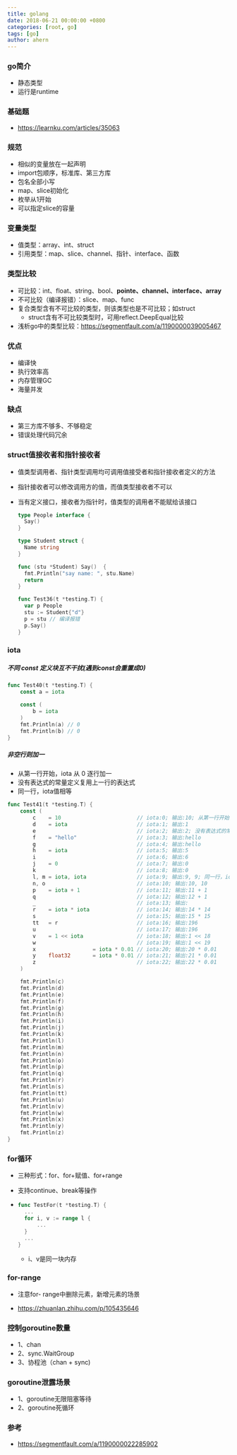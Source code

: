 ```yaml
---
title: golang
date: 2018-06-21 00:00:00 +0800
categories: [root, go]
tags: [go]
author: ahern
---
```


### go简介

- 静态类型
- 运行是runtime

### 基础题
- https://learnku.com/articles/35063

### 规范

- 相似的变量放在一起声明
- import包顺序，标准库、第三方库
- 包名全部小写
- map、slice初始化
- 枚举从1开始
- 可以指定slice的容量

### 变量类型

- 值类型：array、int、struct
- 引用类型：map、slice、channel、指针、interface、函数

### 类型比较

- 可比较：int、float、string、bool、**pointe、channel、interface、array**
- 不可比较（编译报错）：slice、map、func
- 复合类型含有不可比较的类型，则该类型也是不可比较；如struct
  - struct含有不可比较类型时，可用reflect.DeepEqual比较
- 浅析go中的类型比较：https://segmentfault.com/a/1190000039005467

### 优点

- 编译快
- 执行效率高
- 内存管理GC
- 海量并发

### 缺点

- 第三方库不够多、不够稳定
- 错误处理代码冗余

### struct值接收者和指针接收者

- 值类型调用者、指针类型调用均可调用值接受者和指针接收者定义的方法

- 指针接收者可以修改调用方的值，而值类型接收者不可以

- 当有定义接口，接收者为指针时，值类型的调用者不能赋给该接口

  ```go
  type People interface {
  	Say() 
  }
  
  type Student struct {
  	Name string
  }
  
  func (stu *Student) Say()  {
  	fmt.Println("say name: ", stu.Name)
  	return 
  }
  
  func Test36(t *testing.T) {
  	var p People
  	stu := Student{"d"}
  	p = stu // 编译报错
  	p.Say()
  }
  ```

  

### iota

##### 不同 const 定义块互不干扰(遇到const会重置成0)

```go
func Test40(t *testing.T) {
	const a = iota

	const (
		b = iota
	)
	fmt.Println(a) // 0
	fmt.Println(b) // 0
}
```

##### 非空行则加一

- 从第一行开始，iota 从 0 逐行加一
- 没有表达式的常量定义复用上一行的表达式
- 同一行，iota值相等

```go
func Test41(t *testing.T) {
	const (
		c    = 10                        // iota:0; 输出:10; 从第一行开始，iota 从 0 逐行加一
		d    = iota                      // iota:1; 输出:1
		e                                // iota:2; 输出:2; 没有表达式的常量定义复用上一行的表达式
		f    = "hello"                   // iota:3; 输出:hello
		g                                // iota:4; 输出:hello
		h    = iota                      // iota:5; 输出:5
		i                                // iota:6; 输出:6
		j    = 0                         // iota:7; 输出:0
		k                                // iota:8; 输出:0
		l, m = iota, iota                // iota:9; 输出:9, 9; 同一行，iota值相等
		n, o                             // iota:10; 输出:10, 10
		p    = iota + 1                  // iota:11; 输出:11 + 1
		q                                // iota:12; 输出:12 + 1
		_                                // iota:13; 输出:
		r    = iota * iota               // iota:14; 输出:14 * 14
		s                                // iota:15; 输出:15 * 15
		tt   = r                         // iota:16; 输出:196
		u                                // iota:17; 输出:196
		v    = 1 << iota                 // iota:18; 输出:1 << 18
		w                                // iota:19; 输出:1 << 19
		x                  = iota * 0.01 // iota:20; 输出:20 * 0.01
		y    float32       = iota * 0.01 // iota:21; 输出:21 * 0.01
		z                                // iota:22; 输出:22 * 0.01
	)

	fmt.Println(c)  
	fmt.Println(d)  
	fmt.Println(e)  
	fmt.Println(f)  
	fmt.Println(g)  
	fmt.Println(h)  
	fmt.Println(i)  
	fmt.Println(j)  
	fmt.Println(k)  
	fmt.Println(l)  
	fmt.Println(m)  
	fmt.Println(n)  
	fmt.Println(o)  
	fmt.Println(p)  
	fmt.Println(q)  
	fmt.Println(r)  
	fmt.Println(s)  
	fmt.Println(tt) 
	fmt.Println(u)  
	fmt.Println(v)  
	fmt.Println(w)  
	fmt.Println(x)  
	fmt.Println(y)  
	fmt.Println(z)  
}
```

### for循环

- 三种形式：for、for+赋值、for+range

- 支持continue、break等操作

- ```go
  func TestFor(t *testing.T) {
  	...
  	for i, v := range l {
  		...
  	}
  	...
  }
  ```

  - i、v是同一块内存

### for-range

- 注意for- range中删除元素，新增元素的场景

- https://zhuanlan.zhihu.com/p/105435646

### 控制goroutine数量
- 1、chan
- 2、sync.WaitGroup
- 3、协程池（chan + sync)

### goroutine泄露场景
- 1、goroutine无限阻塞等待
- 2、goroutine死循环

### 参考

- https://segmentfault.com/a/1190000022285902
